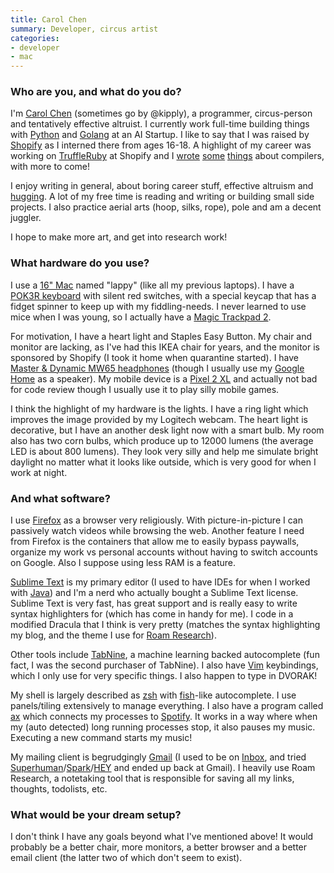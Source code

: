 ```yaml
---
title: Carol Chen
summary: Developer, circus artist 
categories:
- developer
- mac 
---
```


### Who are you, and what do you do?

I'm [Carol Chen](https://www.carolchen.me/ "Carol's website.") (sometimes go by @kipply), a programmer, circus-person and tentatively effective altruist. I currently work full-time building things with [Python][] and [Golang][go] at an AI Startup. I like to say that I was raised by [Shopify][] as I interned there from ages 16-18. A highlight of my career was working on [TruffleRuby][] at Shopify and I [wrote](https://engineering.shopify.com/blogs/engineering/optimizing-ruby-lazy-initialization-in-truffleruby-with-deoptimization "Carol's Shopify post on optimising lazy initialisation in TruffleRuby.") [some](https://carolchen.me/blog/jits-impls/ "Carol's post on JIT compiler implementations.") [things](https://carolchen.me/blog/jits-intro "Carol's post on JIT compilers.") about compilers, with more to come! 

I enjoy writing in general, about boring career stuff, effective altruism and [hugging](https://carolchen.me/blog/group-hugging-theory/ "Carol's post about optimised group hugging."). A lot of my free time is reading and writing or building small side projects. I also practice aerial arts (hoop, silks, rope), pole and am a decent juggler.

I hope to make more art, and get into research work! 

### What hardware do you use?

I use a [16" Mac][macbook-pro] named "lappy" (like all my previous laptops). I have a [POK3R keyboard][pok3r] with silent red switches, with a special keycap that has a fidget spinner to keep up with my fiddling-needs. I never learned to use mice when I was young, so I actually have a [Magic Trackpad 2][magic-trackpad-2]. 

For motivation, I have a heart light and Staples Easy Button. My chair and monitor are lacking, as I've had this IKEA chair for years, and the monitor is sponsored by Shopify (I took it home when quarantine started). I have [Master & Dynamic MW65 headphones][mw65] (though I usually use my [Google Home][google-home] as a speaker). My mobile device is a [Pixel 2 XL][pixel-2-xl] and actually not bad for code review though I usually use it to play silly mobile games. 

I think the highlight of my hardware is the lights. I have a ring light which improves the image provided by my Logitech webcam. The heart light is decorative, but I have an another desk light now with a smart bulb. My room also has two corn bulbs, which produce up to 12000 lumens (the average LED is about 800 lumens). They look very silly and help me simulate bright daylight no matter what it looks like outside, which is very good for when I work at night.

### And what software?

I use [Firefox][] as a browser very religiously. With picture-in-picture I can passively watch videos while browsing the web. Another feature I need from Firefox is the containers that allow me to easily bypass paywalls, organize my work vs personal accounts without having to switch accounts on Google. Also I suppose using less RAM is a feature. 

[Sublime Text][sublime-text] is my primary editor (I used to have IDEs for when I worked with [Java][]) and I'm a nerd who actually bought a Sublime Text license. Sublime Text is very fast, has great support and is really easy to write syntax highlighters for (which has come in handy for me). I code in a modified Dracula that I think is very pretty (matches the syntax highlighting my blog, and the theme I use for [Roam Research][roam]).

Other tools include [TabNine][], a machine learning backed autocomplete (fun fact, I was the second purchaser of TabNine). I also have [Vim][] keybindings, which I only use for very specific things. I also happen to type in DVORAK!

My shell is largely described as [zsh][] with [fish][]-like autocomplete. I use panels/tiling extensively to manage everything. I also have a program called [ax][] which connects my processes to [Spotify][]. It works in a way where when my (auto detected) long running processes stop, it also pauses my music. Executing a new command starts my music! 

My mailing client is begrudgingly [Gmail][] (I used to be on [Inbox][google-inbox], and tried [Superhuman][]/[Spark][spark.2]/[HEY][] and ended up back at Gmail). I heavily use Roam Research, a notetaking tool that is responsible for saving all my links, thoughts, todolists, etc. 
### What would be your dream setup?

I don't think I have any goals beyond what I've mentioned above! It would probably be a better chair, more monitors, a better browser and a better email client (the latter two of which don't seem to exist).

[ax]: https://github.com/kipply/ax "A tool to play or pause music on Spotify when a process starts or ends."
[firefox]: https://www.mozilla.org/en-US/firefox/new/ "A cross-platform open-source web browser."
[fish]: http://fishshell.com/ "A command-line shell."
[gmail]: https://mail.google.com/mail/ "Web-based email."
[go]: https://golang.org/ "A compiled programming language."
[google-home]: https://store.google.com/product/google_home "A voice assistant device."
[google-inbox]: http://www.google.com/inbox/ "A Gmail client app."
[hey]: https://hey.com/ "An email service."
[java]: https://www.java.com/en/ "A cross-platform compiled programming language."
[macbook-pro]: https://www.apple.com/macbook-pro/ "A laptop."
[magic-trackpad-2]: https://en.wikipedia.org/wiki/Magic_Trackpad_2 "A trackpad for desktop machines."
[mw65]: https://www.masterdynamic.com/products/mw65-active-noise-cancelling-wireless-headphones "Wireless on-ear headphones."
[pixel-2-xl]: https://en.wikipedia.org/wiki/Pixel_2 "A 6 inch Android smartphone."
[pok3r]: https://corus-kb.com/en/27-pok3r "A keyboard."
[python]: https://www.python.org/ "An interpreted scripting language."
[roam]: https://roamresearch.com/ "A web-based note taking tool."
[shopify]: https://www.shopify.com/ "A service for selling goods online."
[spark.2]: https://sparkmailapp.com "A Mac email client."
[spotify]: https://www.spotify.com/us/ "A music streaming service."
[sublime-text]: http://www.sublimetext.com/ "A coder's text editor."
[superhuman]: https://superhuman.com/ "A smart email service."
[tabnine]: https://tabnine.com/ "An AI code autocompleter."
[truffleruby]: https://github.com/oracle/truffleruby "A high performance version of Ruby."
[vim]: https://www.vim.org/ "A command-line text editor."
[zsh]: http://www.zsh.org/ "An interactive shell and scripting language."
